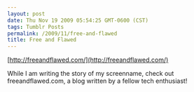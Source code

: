 ```yaml
---
layout: post
date: Thu Nov 19 2009 05:54:25 GMT-0600 (CST)
tags: Tumblr Posts
permalink: /2009/11/free-and-flawed
title: Free and Flawed
---
```


[http://freeandflawed.com/](http://freeandflawed.com/)

While I am writing the story of my screenname, check out freeandflawed.com, a blog written by a fellow tech enthusiast!
